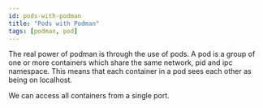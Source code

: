 ```yaml
---
id: pods-with-podman
title: "Pods with Podman"
tags: [podman, pod]
---
```


The real power of podman is through the use of pods. A pod is a group of one or more containers which share the same network, pid and ipc namespace. This means that each container in a pod sees each other as being on localhost.

We can access all containers from a single port.
